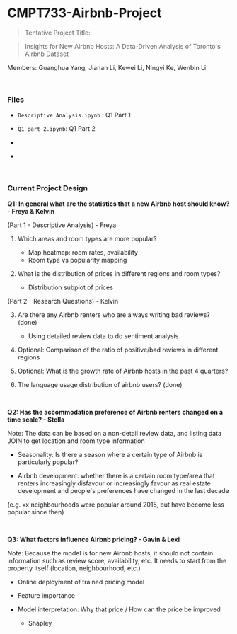 # CMPT733-Airbnb-Project

> Tentative Project Title: 

> Insights for New Airbnb Hosts: A Data-Driven Analysis of Toronto's Airbnb Dataset

Members: Guanghua Yang, Jianan Li, Kewei Li, Ningyi Ke, Wenbin Li

<br>

### Files

 - `Descriptive Analysis.ipynb` : Q1 Part 1

 - `Q1 part 2.ipynb`: Q1 Part 2

 - ` `

 - ` `


<br>

### Current Project Design

**Q1: In general what are the statistics that a new Airbnb host should know? - Freya & Kelvin**

(Part 1 - Descriptive Analysis) - Freya
 
1. Which areas and room types are more popular?
    - Map heatmap: room rates, availability
    - Room type vs popularity mapping

2. What is the distribution of prices in different regions and room types?

     - Distribution subplot of prices


(Part 2 - Research Questions) - Kelvin

3. Are there any Airbnb renters who are always writing bad reviews? (done)

    - Using detailed review data to do sentiment analysis

4. Optional: Comparison of the ratio of positive/bad reviews in different regions

5. Optional: What is the growth rate of Airbnb hosts in the past 4 quarters?

6. The language usage distribution of airbnb users? (done)

<br>

**Q2: Has the accommodation preference of Airbnb renters changed on a time scale? - Stella**

Note: The data can be based on a non-detail review data, and listing data JOIN to get location and room type information
 - Seasonality: Is there a season where a certain type of Airbnb is particularly popular?

 - Airbnb development: whether there is a certain room type/area that renters increasingly disfavour or increasingly favour as real estate development and people's preferences have changed in the last decade 

(e.g. xx neighbourhoods were popular around 2015, but have become less popular since then)

<br>

**Q3: What factors influence Airbnb pricing? - Gavin & Lexi**

Note: Because the model is for new Airbnb hosts, it should not contain information such as review score, availability, etc. It needs to start from the property itself (location, neighbourhood, etc.)

 - Online deployment of trained pricing model

 - Feature importance

 - Model interpretation: Why that price / How can the price be improved 
 
    - Shapley

